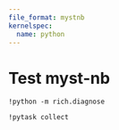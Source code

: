```yaml
---
file_format: mystnb
kernelspec:
  name: python
---
```


# Test myst-nb

```{code-cell}
!python -m rich.diagnose
```

```{code-cell}
!pytask collect
```

